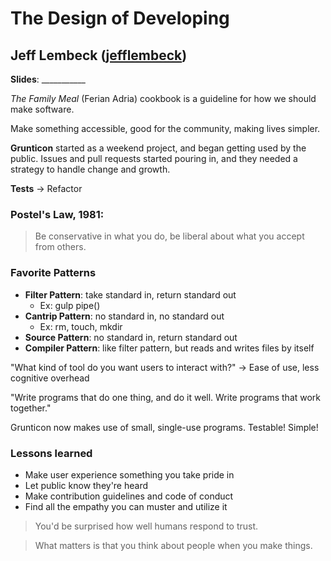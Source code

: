 # The Design of Developing
## Jeff Lembeck ([jefflembeck](http://twitter.com/jefflembeck))

**Slides**: ___________

*The Family Meal* (Ferian Adria) cookbook is a guideline for how we should make software.

Make something accessible, good for the community, making lives simpler.

**Grunticon** started as a weekend project, and began getting used by the public. Issues and pull requests started pouring in, and they needed a strategy to handle change and growth.

**Tests** -> Refactor

### Postel's Law, 1981:
> Be conservative in what you do, be liberal about what you accept from others.

### Favorite Patterns
- **Filter Pattern**: take standard in, return standard out
  - Ex: gulp pipe()
- **Cantrip Pattern**: no standard in, no standard out
  - Ex: rm, touch, mkdir
- **Source Pattern**: no standard in, return standard out
- **Compiler Pattern**: like filter pattern, but reads and writes files by itself

"What kind of tool do you want users to interact with?"
-> Ease of use, less cognitive overhead

"Write programs that do one thing, and do it well. Write programs that work together."

Grunticon now makes use of small, single-use programs. Testable! Simple!

### Lessons learned
- Make user experience something you take pride in
- Let public know they're heard
- Make contribution guidelines and code of conduct
- Find all the empathy you can muster and utilize it

> You'd be surprised how well humans respond to trust.

> What matters is that you think about people when you make things.

